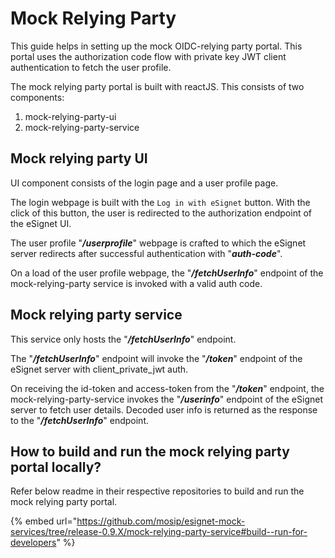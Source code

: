 # Mock Relying Party

This guide helps in setting up the mock OIDC-relying party portal. This portal uses the authorization code flow with private key JWT client authentication to fetch the user profile.

The mock relying party portal is built with reactJS. This consists of two components:

1. mock-relying-party-ui
2. mock-relying-party-service

## Mock relying party UI

UI component consists of the login page and a user profile page.

The login webpage is built with the `Log in with eSignet` button. With the click of this button, the user is redirected to the authorization endpoint of the eSignet UI.

The user profile "_**/userprofile**_" webpage is crafted to which the eSignet server redirects after successful authentication with "_**auth-code**_".

On a load of the user profile webpage, the "_**/fetchUserInfo**_" endpoint of the mock-relying-party service is invoked with a valid auth code.

## Mock relying party service

This service only hosts the "_**/fetchUserInfo**_" endpoint.

The "_**/fetchUserInfo**_" endpoint will invoke the "_**/token**_" endpoint of the eSignet server with client\_private\_jwt auth.

On receiving the id-token and access-token from the "_**/token**_" endpoint, the mock-relying-party-service invokes the "_**/userinfo**_" endpoint of the eSignet server to fetch user details. Decoded user info is returned as the response to the "_**/fetchUserInfo**_" endpoint.

## How to build and run the mock relying party portal locally?

Refer below readme in their respective repositories to build and run the mock relying party portal.

{% embed url="https://github.com/mosip/esignet-mock-services/tree/release-0.9.X/mock-relying-party-service#build--run-for-developers" %}

